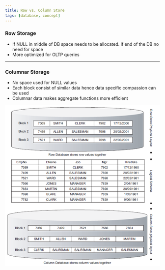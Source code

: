 ```yaml
---
title: Row vs. Column Store
tags: [database, concept]
---
```


### Row Storage

* If NULL in middle of DB space needs to be allocated. If end of the DB no need for space
* More optimized for OLTP queries

---

### Columnar Storage

* No space used for NULL values
* Each block consist of similar data hence data specific compassion can be used
* Columnar data makes aggregate functions more efficient

![Row vs Column Store|350](../../Data%20Analytics/Data%20Analytics%20Concepts/images/row-and-column-store.png)